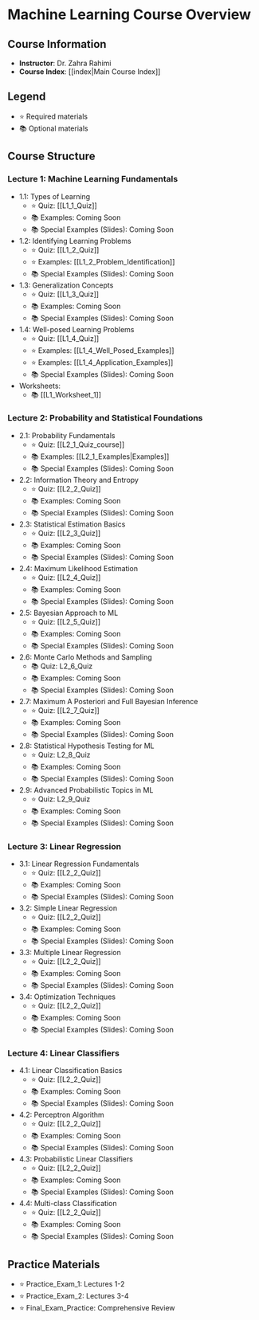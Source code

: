 # Machine Learning Course Overview

## Course Information
- **Instructor**: Dr. Zahra Rahimi
- **Course Index**: [[index|Main Course Index]]

## Legend
- ⭐ Required materials
- 📚 Optional materials

## Course Structure

### Lecture 1: Machine Learning Fundamentals
- 1.1: Types of Learning
  - ⭐ Quiz: [[L1_1_Quiz]]
  - 📚 Examples: Coming Soon
  - 📚 Special Examples (Slides): Coming Soon
- 1.2: Identifying Learning Problems
  - ⭐ Quiz: [[L1_2_Quiz]]
  - ⭐ Examples: [[L1_2_Problem_Identification]]
  - 📚 Special Examples (Slides): Coming Soon
- 1.3: Generalization Concepts
  - ⭐ Quiz: [[L1_3_Quiz]]
  - 📚 Examples: Coming Soon
  - 📚 Special Examples (Slides): Coming Soon
- 1.4: Well-posed Learning Problems
  - ⭐ Quiz: [[L1_4_Quiz]]
  - ⭐ Examples: [[L1_4_Well_Posed_Examples]]
  - ⭐ Examples: [[L1_4_Application_Examples]]
  - 📚 Special Examples (Slides): Coming Soon
- Worksheets:
  - 📚 [[L1_Worksheet_1]]

### Lecture 2: Probability and Statistical Foundations
- 2.1: Probability Fundamentals
  - ⭐ Quiz: [[L2_1_Quiz_course]]
  - 📚 Examples: [[L2_1_Examples|Examples]]
  - 📚 Special Examples (Slides): Coming Soon
- 2.2: Information Theory and Entropy
  - ⭐ Quiz: [[L2_2_Quiz]]
  - 📚 Examples: Coming Soon
  - 📚 Special Examples (Slides): Coming Soon
- 2.3: Statistical Estimation Basics
  - ⭐ Quiz: [[L2_3_Quiz]]
  - 📚 Examples: Coming Soon
  - 📚 Special Examples (Slides): Coming Soon
- 2.4: Maximum Likelihood Estimation
  - ⭐ Quiz: [[L2_4_Quiz]]
  - 📚 Examples: Coming Soon
  - 📚 Special Examples (Slides): Coming Soon
- 2.5: Bayesian Approach to ML
  - ⭐ Quiz: [[L2_5_Quiz]]
  - 📚 Examples: Coming Soon
  - 📚 Special Examples (Slides): Coming Soon
- 2.6: Monte Carlo Methods and Sampling
  - 📚 Quiz: L2_6_Quiz
  - 📚 Examples: Coming Soon
  - 📚 Special Examples (Slides): Coming Soon
- 2.7: Maximum A Posteriori and Full Bayesian Inference
  - ⭐ Quiz: [[L2_7_Quiz]]
  - 📚 Examples: Coming Soon
  - 📚 Special Examples (Slides): Coming Soon
- 2.8: Statistical Hypothesis Testing for ML
  - ⭐ Quiz: L2_8_Quiz
  - 📚 Examples: Coming Soon
  - 📚 Special Examples (Slides): Coming Soon
- 2.9: Advanced Probabilistic Topics in ML
  - ⭐ Quiz: L2_9_Quiz
  - 📚 Examples: Coming Soon
  - 📚 Special Examples (Slides): Coming Soon

### Lecture 3: Linear Regression
- 3.1: Linear Regression Fundamentals
  - ⭐ Quiz: [[L2_2_Quiz]]
  - 📚 Examples: Coming Soon
  - 📚 Special Examples (Slides): Coming Soon
- 3.2: Simple Linear Regression
  - ⭐ Quiz: [[L2_2_Quiz]]
  - 📚 Examples: Coming Soon
  - 📚 Special Examples (Slides): Coming Soon
- 3.3: Multiple Linear Regression
  - ⭐ Quiz: [[L2_2_Quiz]]
  - 📚 Examples: Coming Soon
  - 📚 Special Examples (Slides): Coming Soon
- 3.4: Optimization Techniques
  - ⭐ Quiz: [[L2_2_Quiz]]
  - 📚 Examples: Coming Soon
  - 📚 Special Examples (Slides): Coming Soon

### Lecture 4: Linear Classifiers
- 4.1: Linear Classification Basics
  - ⭐ Quiz: [[L2_2_Quiz]]
  - 📚 Examples: Coming Soon
  - 📚 Special Examples (Slides): Coming Soon
- 4.2: Perceptron Algorithm
  - ⭐ Quiz: [[L2_2_Quiz]]
  - 📚 Examples: Coming Soon
  - 📚 Special Examples (Slides): Coming Soon
- 4.3: Probabilistic Linear Classifiers
  - ⭐ Quiz: [[L2_2_Quiz]]
  - 📚 Examples: Coming Soon
  - 📚 Special Examples (Slides): Coming Soon
- 4.4: Multi-class Classification
  - ⭐ Quiz: [[L2_2_Quiz]]
  - 📚 Examples: Coming Soon
  - 📚 Special Examples (Slides): Coming Soon

## Practice Materials
- ⭐ Practice_Exam_1: Lectures 1-2
- ⭐ Practice_Exam_2: Lectures 3-4
- ⭐ Final_Exam_Practice: Comprehensive Review
